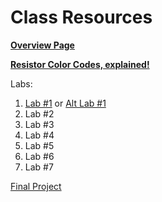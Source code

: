 # Class Resources

**[Overview Page](https://github.com/FAR-Lab/Developing-and-Designing-Interactive-Devices/wiki)**

**[Resistor Color Codes, explained!](https://www.electronics-tutorials.ws/resistor/res_2.html)**

Labs:
1. [Lab #1](https://github.com/FAR-Lab/Developing-and-Designing-Interactive-Devices/wiki/Lab-01) or [Alt Lab #1](https://github.com/FAR-Lab/Developing-and-Designing-Interactive-Devices/wiki/Alt-Lab-1.-Arduino-Deep-Dive)
1. Lab #2
1. Lab #3
1. Lab #4
1. Lab #5
1. Lab #6
1. Lab #7

[Final Project](https://github.com/FAR-Lab/Developing-and-Designing-Interactive-Devices/wiki/Final-Project)